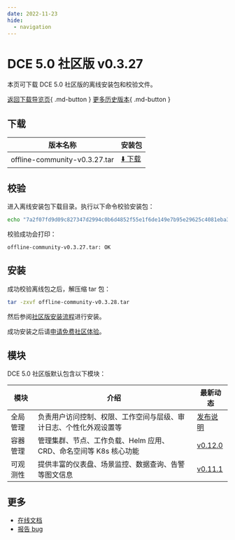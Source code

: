 ```yaml
---
date: 2022-11-23
hide:
  - navigation
---
```


# DCE 5.0 社区版 v0.3.27

本页可下载 DCE 5.0 社区版的离线安装包和校验文件。

[返回下载导览页](../index.md){ .md-button } [更多历史版本](./dce5-installer-history.md){ .md-button }

## 下载

| 版本名称 | 安装包 |
| ------- | ----- |
| offline-community-v0.3.27.tar | [:arrow_down: 下载](https://proxy-qiniu-download-public.daocloud.io/DaoCloud_Enterprise/dce5/offline-community-v0.3.27.tar) |

## 校验

进入离线安装包下载目录。执行以下命令校验安装包：

```sh
echo "7a2f07fd9d09c827347d2994c0b6d4852f55e1f6de149e7b95e29625c4081eba3d415d3dbb261d226d8179c3251ac8e67c2de898d3eb6a58ff218f79fd31d42e  offline-community-v0.3.27.tar" | sha512sum -c
```

校验成功会打印：

```none
offline-community-v0.3.27.tar: OK
```

## 安装

成功校验离线包之后，解压缩 tar 包：

```sh
tar -zxvf offline-community-v0.3.28.tar
```

然后参阅[社区版安装流程](../../install/community/k8s/online.md#_2)进行安装。

成功安装之后请[申请免费社区体验](../../dce/license0.md)。

## 模块

DCE 5.0 社区版默认包含以下模块：

| 模块 | 介绍 | 最新动态 |
| --- | ---- | ------ |
| 全局管理 | 负责用户访问控制、权限、工作空间与层级、审计日志、个性化外观设置等 | [发布说明](../../ghippo/intro/release-notes.md) |
| 容器管理 | 管理集群、节点、工作负载、Helm 应用、CRD、命名空间等 K8s 核心功能 | [v0.12.0](../../kpanda/intro/release-notes.md#v0130) |
| 可观测性 | 提供丰富的仪表盘、场景监控、数据查询、告警等图文信息 | [v0.11.1](../../insight/intro/releasenote.md#v0111) |

## 更多

- [在线文档](../../dce/index.md)
- [报告 bug](https://github.com/DaoCloud/DaoCloud-docs/issues)
